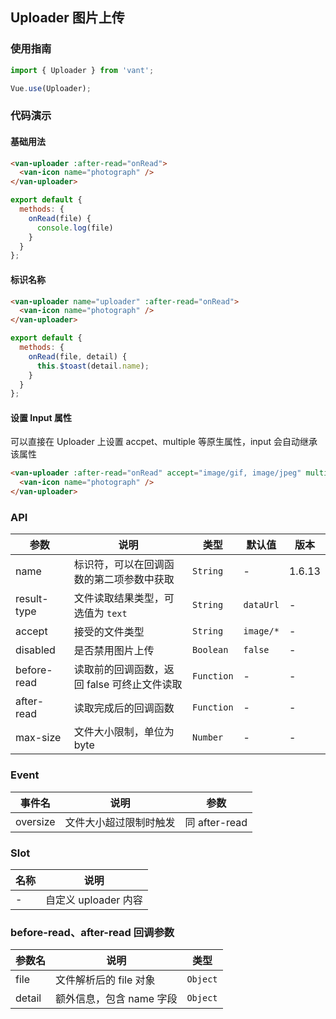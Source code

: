 ## Uploader 图片上传

### 使用指南
``` javascript
import { Uploader } from 'vant';

Vue.use(Uploader);
```

### 代码演示

#### 基础用法

```html
<van-uploader :after-read="onRead">
  <van-icon name="photograph" />
</van-uploader>
```

```javascript
export default {
  methods: {
    onRead(file) {
      console.log(file)
    }
  }
};
```

#### 标识名称

```html
<van-uploader name="uploader" :after-read="onRead">
  <van-icon name="photograph" />
</van-uploader>
```

```javascript
export default {
  methods: {
    onRead(file, detail) {
      this.$toast(detail.name);
    }
  }
};
```

#### 设置 Input 属性

可以直接在 Uploader 上设置 accpet、multiple 等原生属性，input 会自动继承该属性

```html
<van-uploader :after-read="onRead" accept="image/gif, image/jpeg" multiple>
  <van-icon name="photograph" />
</van-uploader>
```

### API

| 参数 | 说明 | 类型 | 默认值 | 版本 |
|------|------|------|------|------|
| name | 标识符，可以在回调函数的第二项参数中获取 | `String` | - | 1.6.13 |
| result-type | 文件读取结果类型，可选值为 `text` | `String` | `dataUrl` | - |
| accept | 接受的文件类型 | `String` | `image/*` | - |
| disabled | 是否禁用图片上传 | `Boolean` | `false` | - |
| before-read | 读取前的回调函数，返回 false 可终止文件读取 | `Function` | - | - |
| after-read | 读取完成后的回调函数 | `Function` | - | - |
| max-size | 文件大小限制，单位为 byte | `Number` | - | - |

### Event

| 事件名 | 说明 | 参数 |
|------|------|------|
| oversize | 文件大小超过限制时触发 | 同 after-read |

### Slot

| 名称 | 说明 |
|------|------|
| - | 自定义 uploader 内容 |

### before-read、after-read 回调参数

| 参数名 | 说明 | 类型 |
|------|------|------|
| file | 文件解析后的 file 对象 | `Object` |
| detail | 额外信息，包含 name 字段 | `Object` |
